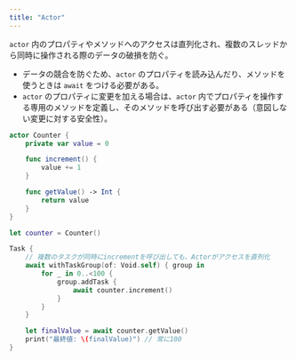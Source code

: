 ```yaml
---
title: "Actor"
---
```

`actor` 内のプロパティやメソッドへのアクセスは直列化され、複数のスレッドから同時に操作される際のデータの破損を防ぐ。
- データの競合を防ぐため、`actor` のプロパティを読み込んだり、メソッドを使うときは `await` をつける必要がある。
- `actor` のプロパティに変更を加える場合は、`actor` 内でプロパティを操作する専用のメソッドを定義し、そのメソッドを呼び出す必要がある（意図しない変更に対する安全性）。
```swift
actor Counter {
    private var value = 0

    func increment() {
        value += 1
    }

    func getValue() -> Int {
        return value
    }
}

let counter = Counter()

Task {
    // 複数のタスクが同時にincrementを呼び出しても、Actorがアクセスを直列化
    await withTaskGroup(of: Void.self) { group in
        for _ in 0..<100 {
            group.addTask {
                await counter.increment()
            }
        }
    }

    let finalValue = await counter.getValue()
    print("最終値: \(finalValue)") // 常に100
}
```